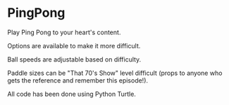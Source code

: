 # PingPong
Play Ping Pong to your heart's content. 

Options are available to make it more difficult. 

Ball speeds are adjustable based on difficulty. 

Paddle sizes can be "That 70's Show" level difficult (props to anyone who gets the reference and remember this episode!).

All code has been done using Python Turtle.
